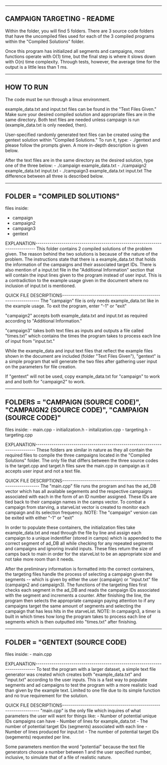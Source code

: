-----------------------------------------------------------------------------------------
CAMPAIGN TARGETING - README
-----------------------------------------------------------------------------------------

Within the folder, you will find 5 folders. There are 3 source code folders that have the
uncompiled files used for each of the 3 compiled programs within the "Compiled Solutions"
folder.

Once this program has initialized all segments and campaigns, most functions operate with
O(1) time, but the final step is where it slows down with O(n) time complexity. Through
tests, however, the average time for the output is a little less than 1 ms.


-----------------------------------------------------------------------------------------
HOW TO RUN
-----------------------------------------------------------------------------------------
The code must be run through a linux environment.

example_data.txt and input.txt files can be found in the "Text Files Given." Make sure
your desired compiled solution and appropriate files are in the same directory. Both text
files are needed unless campaign is run (example_data.txt is only needed, then).

User-specified randomly generated text files can be created using the gentext solution 
within "Compiled Solutions." To run it, type:
    - ./gentext
and please follow the prompts given. A more in-depth description is given below.

After the text files are in the same directory as the desired solution, type one of the
three below:
    - ./campaign example_data.txt
    - ./campaign2 example_data.txt input.txt
    - ./campaign3 example_data.txt input.txt
The difference between all three is described below. 


-----------------------------------------------------------------------------------------
FOLDER = "COMPILED SOLUTIONS"
-----------------------------------------------------------------------------------------

files inside:
   - campaign
   - campaign2
   - campaign3
   - gentext


EXPLANATION------------------------------------------------------------------------------
This folder contains 2 compiled solutions of the problem given. The reason behind the 
two solutions is because of the nature of the problem. The instructions state that there 
is a example_data.txt that holds the information of the campaigns and their
associated target IDs. There is also mention of a input.txt file in the "Additional 
Information" section that will contain the input lines given to the program instead of 
user input. This is a contradiction to the example usage given in the document where no
inclusion of input.txt is mentioned.

QUICK FILE DESCRIPTIONS------------------------------------------------------------------
The "campaign" file is only needs example_data.txt like in the example
usage. To exit the program, enter "-1" or "exit"

"campaign2" accepts both example_data.txt and input.txt as required according to
"Additional Information."

"campaign3" takes both text files as inputs and outputs a file called "times.txt" which
contains the times the program takes to process each line of input from "input.txt." 

While the example_data and input text files that reflect the example files shown in the
document are included (folder "Text Files Given"), "gentext" is a simple program that 
will generate the two files after gathering user input on the parameters for file 
creation.

If "gentext" will not be used, copy example_data.txt for "campaign" to work and and both 
for "campaign2" to work.


-----------------------------------------------------------------------------------------
FOLDERS = "CAMPAIGN (SOURCE CODE)", "CAMPAIGN2 (SOURCE CODE)", "CAMPAIGN (SOURCE CODE)"
-----------------------------------------------------------------------------------------

files inside:
    - main.cpp
    - initialization.h
    - initalization.cpp
    - targeting.h 
    - targeting.cpp


EXPLANATION------------------------------------------------------------------------------
These folders are similar in nature as they all contain the required files to compile the
three campaigns located in the "Compiled Solutions" folder. The only file that differs
between the three source codes is the target.cpp and target.h files save the main.cpp in 
campaign as it accepts user input and not a text file.

QUICK FILE DESCRIPTIONS------------------------------------------------------------------
The "main.cpp" file runs the program and has the ad_DB vector which has all available
segements and the respective campaigns associated with each in the form of an ID number
assigned. These IDs are tied back to their campaign names in the camps vector. To combat
a campaign from starving, a starveList vector is created to monitor each campaign and
its selection frequency.
NOTE: The "campaign" version can be exited with either "-1" or "exit"

In order to populate these containers, the initialization files take example_data.txt and
read through the file by line and assign each campaign to a unique indentifier (stored in
camps) which is appended to the correct segment of ad_DB all while checking for any
repeated segments and campaigns and ignoring invalid inputs. These files return the size 
of camps back to main in order for the starveList to be an appropriate size and not take 
more room than it needs.

After the preliminary information is formatted into the correct containers, the targeting
files handle the process of selecting a campaign given the segments -- which is given by
either the user (campaign) or "input.txt" file (campaign2 and campaign3). The functions
of the targeting files first checks each segment in the ad_DB and reads the campaign IDs
associated with the segment and increments a counter. After finishing the line, the
program then selects the appropriate campaign paying attention to if any campaigns target
the same amount of segments and selecting the campaign that has less hits in the 
starveList.
NOTE: In campaign3, a timer is built in which times how long the program takes to process
each line of segments which is then outputted into "times.txt" after finishing.

-----------------------------------------------------------------------------------------
FOLDER = "GENTEXT (SOURCE CODE)
-----------------------------------------------------------------------------------------

files inside:
    - main.cpp


EXPLANATION------------------------------------------------------------------------------
To test the program with a larger dataset, a simple text file generator was created which
creates both "example_data.txt" and "input.txt" according to the user inputs. This is a
fast way to populate segments and ad campaigns to test the program with a more realistic
load than given by the example text. Limited to one file due to its simple function and
no true requirement for the solution.

QUICK FILE DESCRIPTIONS------------------------------------------------------------------
"main.cpp" is the only file which inquires of what parameters the user will want for
things like:
    - Number of potential unique IDs campaigns can have
    - Number of lines for example_data.txt
    - The number of potential target IDs (segments) associated with each line
    - Number of lines produced for input.txt
    - The number of potential target IDs (segements) requested per line.

Some parameters mention the word "potential" because the text file generators choose a
number between 1 and the user specified number, inclusive, to simulate that of a file
of realistic nature. 
